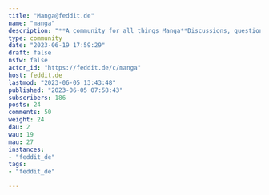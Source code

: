 ```yaml
---
title: "Manga@feddit.de" 
name: "manga"
description: "**A community for all things Manga**Discussions, questions, recommendations, critiques etc. Let's talk about it!No matter if you're an occasional reader, hardcore fan of a single story, write and draw your own stuff, or are just interested in learning what it's all about: Come on in and let's have a good time!"
type: community
date: "2023-06-19 17:59:29"
draft: false
nsfw: false
actor_id: "https://feddit.de/c/manga"
host: feddit.de
lastmod: "2023-06-05 13:43:48"
published: "2023-06-05 07:58:43"
subscribers: 186
posts: 24
comments: 50
weight: 24
dau: 2
wau: 19
mau: 27
instances:
- "feddit_de"
tags: 
- "feddit_de"

---
```

